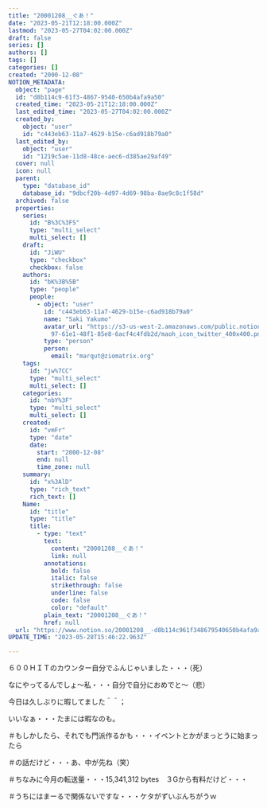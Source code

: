 ```yaml
---
title: "20001208__ぐあ！"
date: "2023-05-21T12:18:00.000Z"
lastmod: "2023-05-27T04:02:00.000Z"
draft: false
series: []
authors: []
tags: []
categories: []
created: "2000-12-08"
NOTION_METADATA:
  object: "page"
  id: "d8b114c9-61f3-4867-9540-650b4afa9a50"
  created_time: "2023-05-21T12:18:00.000Z"
  last_edited_time: "2023-05-27T04:02:00.000Z"
  created_by:
    object: "user"
    id: "c443eb63-11a7-4629-b15e-c6ad918b79a0"
  last_edited_by:
    object: "user"
    id: "1219c5ae-11d8-48ce-aec6-d385ae29af49"
  cover: null
  icon: null
  parent:
    type: "database_id"
    database_id: "9dbcf20b-4d97-4d69-98ba-8ae9c8c1f58d"
  archived: false
  properties:
    series:
      id: "B%3C%3FS"
      type: "multi_select"
      multi_select: []
    draft:
      id: "JiWU"
      type: "checkbox"
      checkbox: false
    authors:
      id: "bK%3B%5B"
      type: "people"
      people:
        - object: "user"
          id: "c443eb63-11a7-4629-b15e-c6ad918b79a0"
          name: "Saki Yakumo"
          avatar_url: "https://s3-us-west-2.amazonaws.com/public.notion-static.com/3ad1c4\
            97-61e1-48f1-85e8-6acf4c4fdb2d/maoh_icon_twitter_400x400.png"
          type: "person"
          person:
            email: "marqut@ziomatrix.org"
    tags:
      id: "jw%7CC"
      type: "multi_select"
      multi_select: []
    categories:
      id: "nbY%3F"
      type: "multi_select"
      multi_select: []
    created:
      id: "vmFr"
      type: "date"
      date:
        start: "2000-12-08"
        end: null
        time_zone: null
    summary:
      id: "x%3AlD"
      type: "rich_text"
      rich_text: []
    Name:
      id: "title"
      type: "title"
      title:
        - type: "text"
          text:
            content: "20001208__ぐあ！"
            link: null
          annotations:
            bold: false
            italic: false
            strikethrough: false
            underline: false
            code: false
            color: "default"
          plain_text: "20001208__ぐあ！"
          href: null
  url: "https://www.notion.so/20001208__-d8b114c961f348679540650b4afa9a50"
UPDATE_TIME: "2023-05-28T15:46:22.963Z"

---
```

<link rel="stylesheet" href="https://cdn.jsdelivr.net/npm/katex@0.16.2/dist/katex.min.css" integrity="sha384-bYdxxUwYipFNohQlHt0bjN/LCpueqWz13HufFEV1SUatKs1cm4L6fFgCi1jT643X" crossorigin="anonymous">


６００ＨＩＴのカウンター自分でふんじゃいました・・・（死）


なにやってるんでしょ～私・・・自分で自分におめでと～（悲）


今日は久しぶりに暇してました＾＾；


いいなぁ・・・たまには暇なのも。


＃もしかしたら、それでも門派作るかも・・・イベントとかがまっとうに始まったら


＃の話だけど・・・あ、中が先ね（笑）


＃ちなみに今月の転送量・・・15,341,312 bytes　３Gから有料だけど・・・


＃うちにはまーるで関係ないですな・・・ケタがずいぶんちがうｗ

